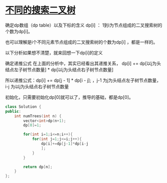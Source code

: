 # [不同的搜索二叉树](https://leetcode.cn/problems/unique-binary-search-trees/)


确定dp数组（dp table）以及下标的含义
dp[i] ： 1到i为节点组成的二叉搜索树的个数为dp[i]。

也可以理解是i个不同元素节点组成的二叉搜索树的个数为dp[i] ，都是一样的。

以下分析如果想不清楚，就来回想一下dp[i]的定义

确定递推公式
在上面的分析中，其实已经看出其递推关系， dp[i] += dp[以j为头结点左子树节点数量] * dp[以j为头结点右子树节点数量]

所以递推公式：dp[i] += dp[j - 1] * dp[i - j]; ，j-1 为j为头结点左子树节点数量，i-j 为以j为头结点右子树节点数量

初始化，只需要初始化dp[0]就可以了，推导的基础，都是dp[0]。

```cpp
class Solution {
public:
    int numTrees(int n) {
        vector<int>dp(n+1);
        dp[0]=1;

        for(int i=1;i<=n;i++){
            for(int j=1;j<=i;j++){
                dp[i]+=dp[j-1]*dp[i-j
                ];
            }
        }

        return dp[n];
    }
};
```
